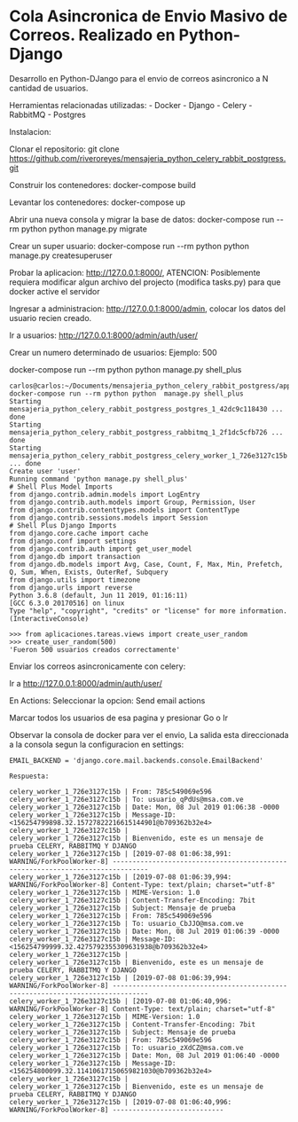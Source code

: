 # Cola Asincronica de Envio Masivo de Correos. Realizado en Python-Django
Desarrollo en Python-DJango para el envio de correos asincronico a N cantidad de usuarios.

Herramientas relacionadas utilizadas:
    - Docker
    - Django
    - Celery
    - RabbitMQ
    - Postgres

Instalacion:
    
Clonar el repositorio: git clone https://github.com/riveroreyes/mensajeria_python_celery_rabbit_postgress.git

Construir los contenedores: docker-compose build

Levantar los contenedores: docker-compose up

Abrir una nueva consola y migrar la base de datos: docker-compose run --rm python python  manage.py migrate

Crear un super usuario: docker-compose run --rm python python  manage.py createsuperuser

Probar la aplicacion: http://127.0.0.1:8000/, ATENCION: Posiblemente requiera modificar algun archivo del projecto (modifica tasks.py) para que docker active el servidor

Ingresar a administracion: http://127.0.0.1:8000/admin, colocar los datos del usuario recien creado.

Ir a usuarios: http://127.0.0.1:8000/admin/auth/user/


Crear un numero determinado de usuarios: Ejemplo: 500

docker-compose run --rm python python  manage.py shell_plus
        
    carlos@carlos:~/Documents/mensajeria_python_celery_rabbit_postgress/app/aplicaciones/tareas(master)$ docker-compose run --rm python python  manage.py shell_plus
    Starting mensajeria_python_celery_rabbit_postgress_postgres_1_42dc9c118430 ... done
    Starting mensajeria_python_celery_rabbit_postgress_rabbitmq_1_2f1dc5cfb726 ... done
    Starting mensajeria_python_celery_rabbit_postgress_celery_worker_1_726e3127c15b ... done
    Create user 'user'
    Running command 'python manage.py shell_plus'
    # Shell Plus Model Imports
    from django.contrib.admin.models import LogEntry
    from django.contrib.auth.models import Group, Permission, User
    from django.contrib.contenttypes.models import ContentType
    from django.contrib.sessions.models import Session
    # Shell Plus Django Imports
    from django.core.cache import cache
    from django.conf import settings
    from django.contrib.auth import get_user_model
    from django.db import transaction
    from django.db.models import Avg, Case, Count, F, Max, Min, Prefetch, Q, Sum, When, Exists, OuterRef, Subquery
    from django.utils import timezone
    from django.urls import reverse
    Python 3.6.8 (default, Jun 11 2019, 01:16:11) 
    [GCC 6.3.0 20170516] on linux
    Type "help", "copyright", "credits" or "license" for more information.
    (InteractiveConsole)
    
    >>> from aplicaciones.tareas.views import create_user_random
    >>> create_user_random(500)
    'Fueron 500 usuarios creados correctamente'

Enviar los correos asincronicamente con celery:

Ir a http://127.0.0.1:8000/admin/auth/user/

En Actions: Seleccionar la opcion: Send email actions

Marcar todos los usuarios de esa pagina y presionar Go o Ir

Observar la consola de docker para ver el envio, La salida esta direccionada a la consola segun la configuracion en settings:

    EMAIL_BACKEND = 'django.core.mail.backends.console.EmailBackend'

    Respuesta:

    celery_worker_1_726e3127c15b | From: 785c549069e596
    celery_worker_1_726e3127c15b | To: usuario_qPdUs@msa.com.ve
    celery_worker_1_726e3127c15b | Date: Mon, 08 Jul 2019 01:06:38 -0000
    celery_worker_1_726e3127c15b | Message-ID: <156254799898.32.15727822216615144901@b709362b32e4>
    celery_worker_1_726e3127c15b | 
    celery_worker_1_726e3127c15b | Bienvenido, este es un mensaje de prueba CELERY, RABBITMQ Y DJANGO
    celery_worker_1_726e3127c15b | [2019-07-08 01:06:38,991: WARNING/ForkPoolWorker-8] -------------------------------------------------------------------------------
    celery_worker_1_726e3127c15b | [2019-07-08 01:06:39,994: WARNING/ForkPoolWorker-8] Content-Type: text/plain; charset="utf-8"
    celery_worker_1_726e3127c15b | MIME-Version: 1.0
    celery_worker_1_726e3127c15b | Content-Transfer-Encoding: 7bit
    celery_worker_1_726e3127c15b | Subject: Mensaje de prueba
    celery_worker_1_726e3127c15b | From: 785c549069e596
    celery_worker_1_726e3127c15b | To: usuario_CbJJO@msa.com.ve
    celery_worker_1_726e3127c15b | Date: Mon, 08 Jul 2019 01:06:39 -0000
    celery_worker_1_726e3127c15b | Message-ID: <156254799999.32.4275792355309631938@b709362b32e4>
    celery_worker_1_726e3127c15b | 
    celery_worker_1_726e3127c15b | Bienvenido, este es un mensaje de prueba CELERY, RABBITMQ Y DJANGO
    celery_worker_1_726e3127c15b | [2019-07-08 01:06:39,994: WARNING/ForkPoolWorker-8] -------------------------------------------------------------------------------
    celery_worker_1_726e3127c15b | [2019-07-08 01:06:40,996: WARNING/ForkPoolWorker-8] Content-Type: text/plain; charset="utf-8"
    celery_worker_1_726e3127c15b | MIME-Version: 1.0
    celery_worker_1_726e3127c15b | Content-Transfer-Encoding: 7bit
    celery_worker_1_726e3127c15b | Subject: Mensaje de prueba
    celery_worker_1_726e3127c15b | From: 785c549069e596
    celery_worker_1_726e3127c15b | To: usuario_zXdCZ@msa.com.ve
    celery_worker_1_726e3127c15b | Date: Mon, 08 Jul 2019 01:06:40 -0000
    celery_worker_1_726e3127c15b | Message-ID: <156254800099.32.11410617150659821030@b709362b32e4>
    celery_worker_1_726e3127c15b | 
    celery_worker_1_726e3127c15b | Bienvenido, este es un mensaje de prueba CELERY, RABBITMQ Y DJANGO
    celery_worker_1_726e3127c15b | [2019-07-08 01:06:40,996: WARNING/ForkPoolWorker-8] ----------------------------